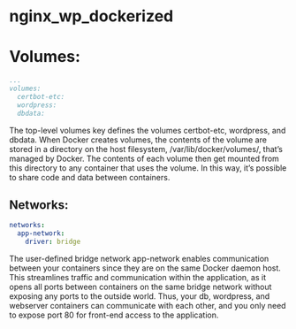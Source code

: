 # nginx_wp_dockerized

# Volumes:
```yaml
...
volumes:
  certbot-etc:
  wordpress:
  dbdata:

```

   The top-level volumes key defines the volumes certbot-etc, wordpress, and dbdata. When Docker creates volumes, the contents of the volume are stored in a directory on the host filesystem, /var/lib/docker/volumes/, that’s managed by Docker. The contents of each volume then get mounted from this directory to any container that uses the volume. In this way, it’s possible to share code and data between containers.


## Networks:

```yaml
networks:
  app-network:
    driver: bridge
```
The user-defined bridge network app-network enables communication between your containers since they are on the same Docker daemon host. This streamlines traffic and communication within the application, as it opens all ports between containers on the same bridge network without exposing any ports to the outside world. Thus, your db, wordpress, and webserver containers can communicate with each other, and you only need to expose port 80 for front-end access to the application.
